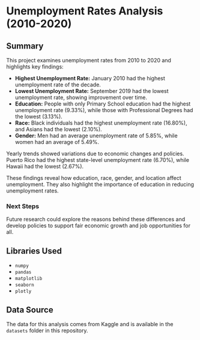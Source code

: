 # Unemployment Rates Analysis (2010-2020)

## Summary

This project examines unemployment rates from 2010 to 2020 and highlights key findings:

- **Highest Unemployment Rate:** January 2010 had the highest unemployment rate of the decade.
- **Lowest Unemployment Rate:** September 2019 had the lowest unemployment rate, showing improvement over time.
- **Education:** People with only Primary School education had the highest unemployment rate (9.33%), while those with Professional Degrees had the lowest (3.13%).
- **Race:** Black individuals had the highest unemployment rate (16.80%), and Asians had the lowest (2.10%).
- **Gender:** Men had an average unemployment rate of 5.85%, while women had an average of 5.49%.

Yearly trends showed variations due to economic changes and policies. Puerto Rico had the highest state-level unemployment rate (6.70%), while Hawaii had the lowest (2.67%).

These findings reveal how education, race, gender, and location affect unemployment. They also highlight the importance of education in reducing unemployment rates.

### Next Steps

Future research could explore the reasons behind these differences and develop policies to support fair economic growth and job opportunities for all.

## Libraries Used

- `numpy`
- `pandas`
- `matplotlib`
- `seaborn`
- `plotly`

## Data Source

The data for this analysis comes from Kaggle and is available in the `datasets` folder in this repository.
